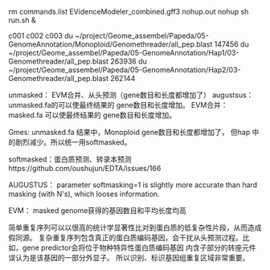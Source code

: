rm commands.list  EVidenceModeler_combined.gff3 nohup.out
nohup sh run.sh &

c001
c002
c003
du ~/project/Geome_assembel/Papeda/05-GenomeAnnotation/Monoploid/Genomethreader/all_pep.blast	147456
du ~/project/Geome_assembel/Papeda/05-GenomeAnnotation/Hap1/03-Genomethreader/all_pep.blast	263936
du ~/project/Geome_assembel/Papeda/05-GenomeAnnotation/Hap2/03-Genomethreader/all_pep.blast	262144



unmasked： EVM合并、从头预测（gene数目和长度都增加了）
augustsus：unmasked.fa的可以使最终结果的 gene数目和长度增加。
EVM合并： masked.fa 可以使最终结果的 gene数目和长度增加。


Gmes: unmasked.fa 结果中，Monoploid gene数目和长度都增加了， 但hap 中的剧烈减少。所以统一用softmasked。

softmasked：蛋白质预测、转录本预测https://github.com/oushujun/EDTA/issues/166

AUGUSTUS： parameter softmasking=1 is slightly more accurate than hard masking (with N's), which looses information. 



EVM： masked  genome获得的基因数目和平均长度均高

简单重复序列可以以很高的统计学显著性比对到蛋白质的低复杂性片段，从而造成假同源。
复杂重复序列包含真正的蛋白质编码基因，会干扰从头预测过程。比如，gene predictor会将位于物种特异性蛋白质编码基因 内含子部分的转座元件误认为是该基因的一部分外显子。
所以识别、标识基因组重复区域非常重要。



